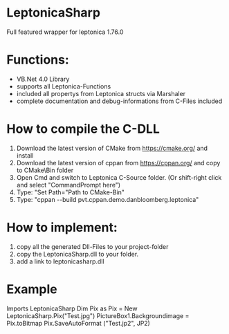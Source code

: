 # LeptonicaSharp
Full featured wrapper for leptonica 1.76.0

# Functions:

- VB.Net 4.0 Library
- supports all Leptonica-Functions
- included all propertys from Leptonica structs via Marshaler
- complete documentation and debug-informations from C-Files included

# How to compile the C-DLL

1. Download the latest version of CMake from https://cmake.org/ and install
2. Download the latest version of cppan from https://cppan.org/ and copy to CMake\Bin folder
3. Open Cmd and switch to Leptonica C-Source folder. (Or shift-right click and select "CommandPrompt here")
4. Type: "Set Path="Path to CMake-Bin"
5. Type: "cppan --build pvt.cppan.demo.danbloomberg.leptonica"

# How to implement:

1. copy all the generated Dll-Files to your project-folder
2. copy the LeptonicaSharp.dll to your folder.
3. add a link to leptonicasharp.dll 

# Example

Imports LeptonicaSharp
Dim Pix as Pix = New LeptonicaSharp.Pix("Test.jpg")
PictureBox1.Backgroundimage = Pix.toBitmap
Pix.SaveAutoFormat ("Test.jp2", JP2)
